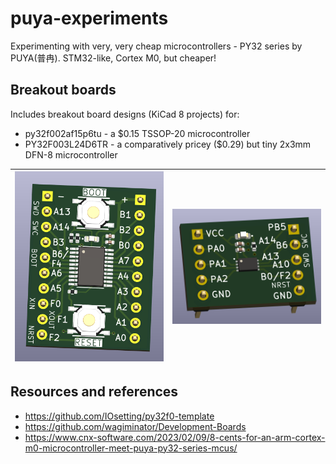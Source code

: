 # puya-experiments

Experimenting with very, very cheap microcontrollers - PY32 series by PUYA(普冉). STM32-like, Cortex M0, but cheaper!

## Breakout boards

Includes breakout board designs (KiCad 8 projects) for:

- py32f002af15p6tu - a $0.15 TSSOP-20 microcontroller
- PY32F003L24D6TR - a comparatively pricey ($0.29) but tiny 2x3mm DFN-8 microcontroller

| <img src="https://github.com/radex/puya-experiments/raw/main/assets/py32f002af15p6u.png" alt="py32f002af15p6u render" width="300" /></a> | <img src="https://github.com/radex/puya-experiments/raw/main/assets/py32f003l24d6tr.png" alt="py32f003l24d6tr render" width="300" /></a> |
| -- | -- |

## Resources and references

- https://github.com/IOsetting/py32f0-template
- https://github.com/wagiminator/Development-Boards
- https://www.cnx-software.com/2023/02/09/8-cents-for-an-arm-cortex-m0-microcontroller-meet-puya-py32-series-mcus/
